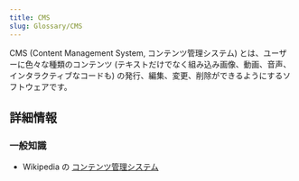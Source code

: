 ```yaml
---
title: CMS
slug: Glossary/CMS
---
```


CMS (Content Management System, コンテンツ管理システム) とは、ユーザーに色々な種類のコンテンツ (テキストだけでなく組み込み画像、動画、音声、インタラクティブなコードも) の発行、編集、変更、削除ができるようにするソフトウェアです。

## 詳細情報

### 一般知識

- Wikipedia の [コンテンツ管理システム](https://ja.wikipedia.org/wiki/コンテンツ管理システム)
